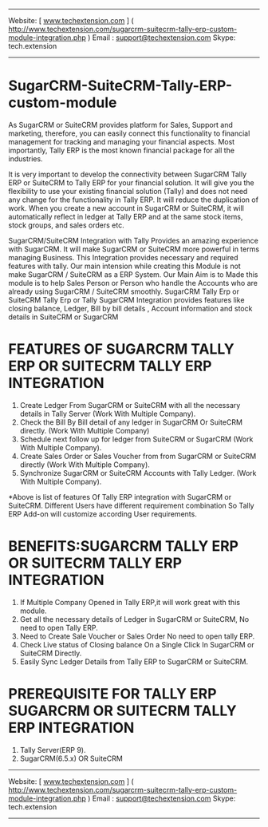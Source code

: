 ______________________________________________________________________________________________________________________
Website: [ www.techextension.com ] ( http://www.techextension.com/sugarcrm-suitecrm-tally-erp-custom-module-integration.php )
Email : support@techextension.com
Skype: tech.extension

______________________________________________________________________________________________________________________

SugarCRM-SuiteCRM-Tally-ERP-custom-module
=========================================

As SugarCRM or SuiteCRM provides platform for Sales, Support and marketing, therefore, you can easily connect this functionality to financial management for tracking and managing your financial aspects. Most importantly, Tally ERP is the most known financial package for all the industries.
 
It is very important to develop the connectivity between SugarCRM Tally ERP or SuiteCRM to Tally ERP for your financial solution. It will give you the flexibility to use your existing financial solution (Tally) and does not need any change for the functionality in Tally ERP. It will reduce the duplication of work. When you create a new account in SugarCRM or SuiteCRM, it will automatically reflect in ledger at Tally ERP and at the same stock items, stock groups, and sales orders etc.
 
SugarCRM/SuiteCRM Integration with Tally Provides an amazing experience with SugarCRM. It will make SugarCRM or SuiteCRM more powerful in terms managing Business. This Integration provides necessary and required features with tally. Our main intension while creating this Module is not make SugarCRM / SuiteCRM as a ERP System. Our Main Aim is to Made this module is to help Sales Person or Person who handle the Accounts who are already using SugarCRM / SuiteCRM smoothly. SugarCRM Tally Erp or SuiteCRM Tally Erp or Tally SugarCRM Integration provides features like closing balance, Ledger, Bill by bill details , Account information and stock details in SuiteCRM or SugarCRM

FEATURES OF SUGARCRM TALLY ERP OR SUITECRM TALLY ERP INTEGRATION
=========================================

1. Create Ledger From SugarCRM or SuiteCRM with all the necessary details in Tally Server (Work With Multiple Company).
2. Check the Bill By Bill detail of any ledger in SugarCRM Or SuiteCRM directly. (Work With Multiple Company)
3. Schedule next follow up for ledger from SuiteCRM or SugarCRM (Work With Multiple Company).
4. Create Sales Order or Sales Voucher from from SugarCRM or SuiteCRM directly (Work With Multiple Company).
5. Synchronize SugarCRM or SuiteCRM Accounts with Tally Ledger. (Work With Multiple Company).

*Above is list of features Of Tally ERP integration with SugarCRM or SuiteCRM. Different Users have different requirement combination So Tally ERP Add-on will customize according User requirements.
 
 
BENEFITS:SUGARCRM TALLY ERP OR SUITECRM TALLY ERP INTEGRATION
=========================================

1. If Multiple Company Opened in Tally ERP,it will work great with this module.
2. Get all the necessary details of Ledger in SugarCRM or SuiteCRM, No need to open Tally ERP.
3. Need to Create Sale Voucher or Sales Order No need to open tally ERP.
4. Check Live status of Closing balance On a Single Click In SugarCRM or SuiteCRM Directly.
5. Easily Sync Ledger Details from Tally ERP to SugarCRM or SuiteCRM.

PREREQUISITE FOR TALLY ERP SUGARCRM OR SUITECRM  TALLY ERP INTEGRATION
=========================================
1. Tally Server(ERP 9).
2. SugarCRM(6.5.x) OR SuiteCRM

______________________________________________________________________________________________________________________
Website:  [ www.techextension.com ] ( http://www.techextension.com/sugarcrm-suitecrm-tally-erp-custom-module-integration.php )
Email : support@techextension.com
Skype: tech.extension

______________________________________________________________________________________________________________________
